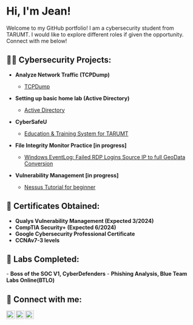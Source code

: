 <h1>Hi, I'm Jean! </h1>
<p>Welcome to my GitHub portfolio! I am a cybersecurity student from TARUMT. I would like to explore different roles if given the opportunity. Connect with me below!</p>
<h2>👨‍💻 Cybersecurity Projects:</h2>

- <b>Analyze Network Traffic (TCPDump) </b>
  - [TCPDump](https://github.com/PotatoJean/TCPDumpProject/blob/main/README.md) </i>
  
- <b>Setting up basic home lab (Active Directory)</b>
  - [Active Directory](https://github.com/PotatoJean/Active-Directory/blob/main/README.md) </i>
  
- <b>CyberSafeU</b>
  - [Education & Training System for TARUMT](https://github.com/PotatoJean/CyberSafeU)
    
- <b>File Integrity Monitor Practice [in progress]</b>
  - [Windows EventLog: Failed RDP Logins Source IP to full GeoData Conversion]()

- <b>Vulnerability Management [in progress]</b>
  - [Nessus Tutorial for beginner]()

<h2>📃 Certificates Obtained:</h2>

- <b>Qualys Vulnerability Management (Expected 3/2024)</b>
- <b>CompTIA Security+ (Expected 6/2024)</b>
- <b>Google Cybersecurity Professional Certificate  </b>
- <b>CCNAv7-3 levels</b>

<h2>🔧 Labs Completed:</h2>
- <b>Boss of the SOC V1, CyberDefenders</b>
- <b>Phishing Analysis, Blue Team Labs Online(BTLO)</b>


<h2> 🤳 Connect with me:</h2>

[<img align="left" alt="JennVenThong | YouTube" width="22px" src="https://cdn.jsdelivr.net/npm/simple-icons@v3/icons/youtube.svg" />][youtube]
[<img align="left" alt="JennVenThong  | LinkedIn" width="22px" src="https://cdn.jsdelivr.net/npm/simple-icons@v3/icons/linkedin.svg" />][linkedin]
[<img align="left" alt="JennVenThong  | Instagram" width="22px" src="https://cdn.jsdelivr.net/npm/simple-icons@v3/icons/instagram.svg" />][instagram]

[youtube]: https://www.instagram.com/jennvennnn/
[instagram]: https://www.instagram.com/jennvennnn/
[linkedin]: https://www.linkedin.com/in/jenn-ven-thong-552bb3223/

